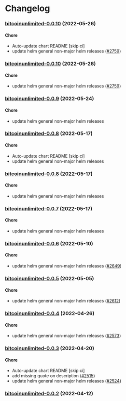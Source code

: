 # Changelog<br>


<a name="bitcoinunlimited-0.0.10"></a>
### [bitcoinunlimited-0.0.10](https://github.com/truecharts/apps/compare/bitcoinunlimited-0.0.9...bitcoinunlimited-0.0.10) (2022-05-26)

#### Chore

* Auto-update chart README [skip ci]
* update helm general non-major helm releases ([#2759](https://github.com/truecharts/apps/issues/2759))



<a name="bitcoinunlimited-0.0.10"></a>
### [bitcoinunlimited-0.0.10](https://github.com/truecharts/apps/compare/bitcoinunlimited-0.0.9...bitcoinunlimited-0.0.10) (2022-05-26)

#### Chore

* update helm general non-major helm releases ([#2759](https://github.com/truecharts/apps/issues/2759))



<a name="bitcoinunlimited-0.0.9"></a>
### [bitcoinunlimited-0.0.9](https://github.com/truecharts/apps/compare/bitcoinunlimited-0.0.8...bitcoinunlimited-0.0.9) (2022-05-24)

#### Chore

* update helm general non-major helm releases



<a name="bitcoinunlimited-0.0.8"></a>
### [bitcoinunlimited-0.0.8](https://github.com/truecharts/apps/compare/bitcoinunlimited-0.0.7...bitcoinunlimited-0.0.8) (2022-05-17)

#### Chore

* Auto-update chart README [skip ci]
* update helm general non-major helm releases



<a name="bitcoinunlimited-0.0.8"></a>
### [bitcoinunlimited-0.0.8](https://github.com/truecharts/apps/compare/bitcoinunlimited-0.0.7...bitcoinunlimited-0.0.8) (2022-05-17)

#### Chore

* update helm general non-major helm releases



<a name="bitcoinunlimited-0.0.7"></a>
### [bitcoinunlimited-0.0.7](https://github.com/truecharts/apps/compare/bitcoinunlimited-0.0.6...bitcoinunlimited-0.0.7) (2022-05-17)

#### Chore

* update helm general non-major helm releases



<a name="bitcoinunlimited-0.0.6"></a>
### [bitcoinunlimited-0.0.6](https://github.com/truecharts/apps/compare/bitcoinunlimited-0.0.5...bitcoinunlimited-0.0.6) (2022-05-10)

#### Chore

* update helm general non-major helm releases ([#2649](https://github.com/truecharts/apps/issues/2649))



<a name="bitcoinunlimited-0.0.5"></a>
### [bitcoinunlimited-0.0.5](https://github.com/truecharts/apps/compare/bitcoinunlimited-0.0.4...bitcoinunlimited-0.0.5) (2022-05-05)

#### Chore

* update helm general non-major helm releases ([#2612](https://github.com/truecharts/apps/issues/2612))



<a name="bitcoinunlimited-0.0.4"></a>
### [bitcoinunlimited-0.0.4](https://github.com/truecharts/apps/compare/bitcoinunlimited-0.0.3...bitcoinunlimited-0.0.4) (2022-04-26)

#### Chore

* update helm general non-major helm releases ([#2573](https://github.com/truecharts/apps/issues/2573))



<a name="bitcoinunlimited-0.0.3"></a>
### [bitcoinunlimited-0.0.3](https://github.com/truecharts/apps/compare/bitcoinunlimited-0.0.2...bitcoinunlimited-0.0.3) (2022-04-20)

#### Chore

* Auto-update chart README [skip ci]
* add missing quote on description ([#2515](https://github.com/truecharts/apps/issues/2515))
* update helm general non-major helm releases ([#2524](https://github.com/truecharts/apps/issues/2524))



<a name="bitcoinunlimited-0.0.2"></a>
### [bitcoinunlimited-0.0.2](https://github.com/truecharts/apps/compare/bitcoinunlimited-0.0.1...bitcoinunlimited-0.0.2) (2022-04-12)

